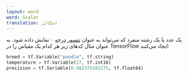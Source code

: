 ```yaml
---
layout: word
word: Scalar
translation: اسکالر
---
```


یک عدد یا یک رشته منفرد که می‌تواند به عنوان [تنسور](/t/tensor) [درجه](/r/rank) ۰ نمایش داده شود. به عنوان مثال کدهای زیر هر کدام یک مقیاس را در TensorFlow ایجاد می‌کنند:

```py
breed = tf.Variable("poodle", tf.string)
temperature = tf.Variable(27, tf.int16)
precision = tf.Variable(0.982375101275, tf.float64)
```
